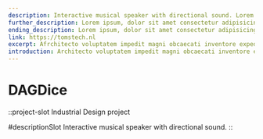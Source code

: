 ```yaml
---
description: Interactive musical speaker with directional sound. Lorem ipsum, dolor sit amet consectetur adipisicing elit. Tempore fugiat perspiciatis doloremque nostrum harum ex eius autem. Architecto voluptatem impedit magni obcaecati inventore expedita, molestias libero facilis similique? Expedita, delectus.
further_description: Lorem ipsum, dolor sit amet consectetur adipisicing elit. Tempore fugiat perspiciatis doloremque nostrum harum ex eius autem. Architecto voluptatem impedit magni obcaecati inventore expedita, molestias libero facilis similique? Expedita, delectus. Lorem ipsum, dolor sit amet consectetur adipisicing elit. Tempore fugiat perspiciatis doloremque nostrum harum ex eius autem. Architecto voluptatem impedit magni obcaecati inventore expedita, molestias libero facilis similique? Expedita, delectus.
ending_description: Lorem ipsum, dolor sit amet consectetur adipisicing elit. Tempore fugiat perspiciatis doloremque nostrum harum ex eius autem. Architecto voluptatem impedit magni obcaecati inventore expedita, molestias libero facilis similique? Expedita, delectus. Lorem ipsum, dolor sit amet consectetur adipisicing elit. Tempore fugiat perspiciatis doloremque nostrum harum ex eius autem. Architecto voluptatem impedit magni obcaecati inventore expedita, molestias libero facilis similique? Expedita, delectus.
link: https://tomstech.nl
excerpt: Afrchitecto voluptatem impedit magni obcaecati inventore expedita, molestias libero facilis similique? Expedita, delectus.
introduction: Architecto voluptatem impedit magni obcaecati inventore expedita, molestias libero facilis similique? Expedita, delectus.
---
```

# DAGDice
::project-slot
Industrial Design project

#descriptionSlot
Interactive musical speaker with directional sound.
::

<!-- # DAGDice
::project-slot
Online casino

#namedSlot
A betting side for cryptocurrencies. I made the frontend in NuxtJS, with GraphQL. As this was a fairly large project, also integrated Typescript.
:: -->
